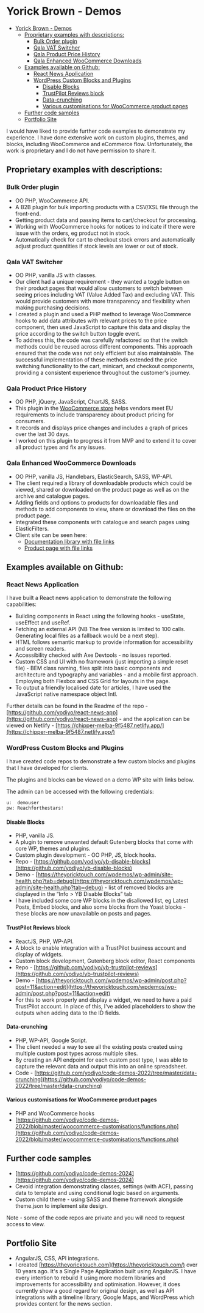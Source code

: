 # Yorick Brown - Demos

- [Yorick Brown - Demos](#yorick-brown---demos)
  - [Proprietary examples with descriptions:](#proprietary-examples-with-descriptions)
    - [Bulk Order plugin](#bulk-order-plugin)
    - [Qala VAT Switcher](#qala-vat-switcher)
    - [Qala Product Price History](#qala-product-price-history)
    - [Qala Enhanced WooCommerce Downloads](#qala-enhanced-woocommerce-downloads)
  - [Examples available on Github:](#examples-available-on-github)
    - [React News Application](#react-news-application)
    - [WordPress Custom Blocks and Plugins](#wordpress-custom-blocks-and-plugins)
      - [Disable Blocks](#disable-blocks)
      - [TrustPilot Reviews block](#trustpilot-reviews-block)
      - [Data-crunching](#data-crunching)
      - [Various customisations for WooCommerce product pages](#various-customisations-for-woocommerce-product-pages)
  - [Further code samples](#further-code-samples)
  - [Portfolio Site](#portfolio-site)


I would have liked to provide further code examples to demonstrate my experience. I have done extensive work on custom plugins, themes, and blocks, including WooCommerce and eCommerce flow. Unfortunately, the work is proprietary and I do not have permission to share it.

## Proprietary examples with descriptions:

### Bulk Order plugin
* OO PHP, WooCommerce API.
* A B2B plugin for bulk importing products with a CSV/XSL file through the front-end.
* Getting product data and passing items to cart/checkout for processing.
* Working with WooCommerce hooks for notices to indicate if there were issue with the orders, eg product not in stock.
* Automatically check for cart to checkout stock errors and automatically adjust product quantities if stock levels are lower or out of stock.


### Qala VAT Switcher
* OO PHP, vanilla JS with classes.
* Our client had a unique requirement - they wanted a toggle button on their product pages that would allow customers to switch between seeing prices including VAT (Value Added Tax) and excluding VAT. This would provide customers with more transparency and flexibility when making purchasing decisions.
* I created a plugin and used a PHP method to leverage WooCommerce hooks to add data attributes with relevant prices to the price component, then used JavaScript to capture this data and display the price according to the switch button toggle event.
* To address this, the code was carefully refactored so that the switch methods could be reused across different components. This approach ensured that the code was not only efficient but also maintainable. The successful implementation of these methods extended the price switching functionality to the cart, minicart, and checkout components, providing a consistent experience throughout the customer's journey.


### Qala Product Price History
* OO PHP, jQuery, JavaScript, ChartJS, SASS.
* This plugin in the [WooCommerce store](https://woocommerce.com/document/qala-product-price-history-for-woocommerce/) helps vendors meet EU requirements to include transparency about product pricing for consumers.
* It records and displays price changes and includes a graph of prices over the last 30 days.
* I worked on this plugin to progress it from MVP and to extend it to cover all product types and fix any issues.


### Qala Enhanced WooCommerce Downloads
* OO PHP, vanilla JS, Handlebars, ElasticSearch, SASS, WP-API.
* The client required a library of downloadable products which could be viewed, shared or downloaded on the product page as well as on the archive and catalogue pages.
* Adding fields and options to products for downloadable files and methods to add components to view, share or download the files on the product page.
* Integrated these components with catalogue and search pages using ElasticFilters.
* Client site can be seen here:
    * [Documentation library with file links](https://www.sentricsafetygroup.com/datasheets-and-documentation/?brand=Castell)
    * [Product page with file links](https://www.sentricsafetygroup.com/product/ksd/)


## Examples available on Github:

### React News Application
I have built a React news application to demonstrate the following capabilities:
* Building components in React using the following hooks - useState, useEffect and useRef.
* Fetching an external API (NB The free version is limited to 100 calls. Generating local files as a fallback would be a next step).
* HTML follows semantic markup to provide information for accessibility and screen readers.
* Accessibility checked with Axe Devtools - no issues reported.
* Custom CSS and UI with no framework (just importing a simple reset file) - BEM class naming, files split into basic components and architecture and typography and variables - and a mobile first approach. Employing both Flexbox and CSS Grid for layouts in the page.
* To output a friendly localised date for articles, I have used the JavaScript native namespace object Intl.

Further details can be found in the Readme of the repo - [https://github.com/yodiyo/react-news-app](https://github.com/yodiyo/react-news-app) - and the application can be viewed on Netlify - [https://chipper-melba-9f5487.netlify.app/](https://chipper-melba-9f5487.netlify.app/)


### WordPress Custom Blocks and Plugins
I have created code repos to demonstrate a few custom blocks and plugins that I have developed for clients.

The plugins and blocks can be viewed on a demo WP site with links below.

The admin can be accessed with the following credentials:

```python
u:  demouser
pw: Reachforthestars!
```


#### Disable Blocks
* PHP, vanilla JS.
* A plugin to remove unwanted default Gutenberg blocks that come with core WP, themes and plugins.
* Custom plugin development - OO PHP, JS, block hooks.
* Repo - [https://github.com/yodiyo/yb-disable-blocks](https://github.com/yodiyo/yb-disable-blocks)
* Demo - [https://theyoricktouch.com/wpdemos/wp-admin/site-health.php?tab=debug](https://theyoricktouch.com/wpdemos/wp-admin/site-health.php?tab=debug) - list of removed blocks are displayed in the “Info > YB Disable Blocks” tab
* I have included some core WP blocks in the disallowed list, eg Latest Posts, Embed blocks, and also some blocks from the Yoast blocks - these blocks are now unavailable on posts and pages.


#### TrustPilot Reviews block
* ReactJS, PHP, WP-API.
* A block to enable integration with a TrustPilot business account and display of widgets.
* Custom block development, Gutenberg block editor, React components
* Repo - [https://github.com/yodiyo/yb-trustpilot-reviews](https://github.com/yodiyo/yb-trustpilot-reviews)
* Demo - [https://theyoricktouch.com/wpdemos/wp-admin/post.php?post=11&action=edit](https://theyoricktouch.com/wpdemos/wp-admin/post.php?post=11&action=edit)
* For this to work properly and display a widget, we need to have a paid TrustPilot account. In place of this, I've added placeholders to show the outputs when adding data to the ID fields.


#### Data-crunching
* PHP, WP-API, Google Script.
* The client needed a way to see all the existing posts created using multiple custom post types across multiple sites.
* By creating an API endpoint for each custom post type, I was able to capture the relevant data and output this into an online spreadsheet.
* Code - [https://github.com/yodiyo/code-demos-2022/tree/master/data-crunching](https://github.com/yodiyo/code-demos-2022/tree/master/data-crunching)


#### Various customisations for WooCommerce product pages
* PHP and WooCommerce hooks
* [https://github.com/yodiyo/code-demos-2022/blob/master/woocommerce-customisations/functions.php](https://github.com/yodiyo/code-demos-2022/blob/master/woocommerce-customisations/functions.php)


## Further code samples
* [https://github.com/yodiyo/code-demos-2024](https://github.com/yodiyo/code-demos-2024)
* Cevoid integration demonstrating classes, settings (with ACF), passing data to template and using conditional logic based on arguments.
* Custom child theme - using SASS and theme framework alongside theme.json to implement site design.

Note - some of the code repos are private and you will need to request access to view.


## Portfolio Site
* AngularJS, CSS, API integrations.
* I created [https://theyoricktouch.com](https://theyoricktouch.com/) over 10 years ago. It's a Single Page Application built using AngularJS. I have every intention to rebuild it using more modern libraries and improvements for accessibility and optimisation. However, it does currently show a good regard for original design, as well as API integrations with a timeline library, Google Maps, and WordPress which provides content for the news section.
